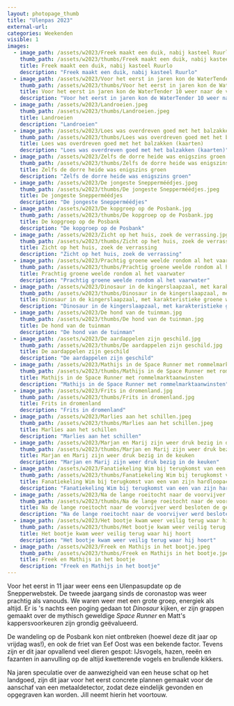 ```yaml
---
layout: photopage_thumb
title: "Ulenpas 2023"
external-url:
categories: Weekenden
visible: 1
images:
  - image_path: /assets/w2023/Freek maakt een duik, nabij kasteel Ruurlo.jpeg
    thumb_path: /assets/w2023/thumbs/Freek maakt een duik, nabij kasteel Ruurlo.jpeg
    title: Freek maakt een duik, nabij kasteel Ruurlo
    description: "Freek maakt een duik, nabij kasteel Ruurlo"
  - image_path: /assets/w2023/Voor het eerst in jaren kon de WaterTender 10 weer naar de vijver naviferen.jpeg
    thumb_path: /assets/w2023/thumbs/Voor het eerst in jaren kon de WaterTender 10 weer naar de vijver naviferen.jpeg
    title: Voor het eerst in jaren kon de WaterTender 10 weer naar de vijver naviferen
    description: "Voor het eerst in jaren kon de WaterTender 10 weer naar de vijver naviferen"
  - image_path: /assets/w2023/Landroeien.jpeg
    thumb_path: /assets/w2023/thumbs/Landroeien.jpeg
    title: Landroeien
    description: "Landroeien"
  - image_path: /assets/w2023/Loes was overdreven goed met het balzakken (kaarten).jpeg
    thumb_path: /assets/w2023/thumbs/Loes was overdreven goed met het balzakken (kaarten).jpeg
    title: Loes was overdreven goed met het balzakken (kaarten)
    description: "Loes was overdreven goed met het balzakken (kaarten)"
  - image_path: /assets/w2023/Zelfs de dorre heide was enigszins groen.jpeg
    thumb_path: /assets/w2023/thumbs/Zelfs de dorre heide was enigszins groen.jpeg
    title: Zelfs de dorre heide was enigszins groen
    description: "Zelfs de dorre heide was enigszins groen"
  - image_path: /assets/w2023/De jongeste Snepperméédjes.jpeg
    thumb_path: /assets/w2023/thumbs/De jongeste Snepperméédjes.jpeg
    title: De jongeste Snepperméédjes
    description: "De jongeste Snepperméédjes"
  - image_path: /assets/w2023/De kopgroep op de Posbank.jpg
    thumb_path: /assets/w2023/thumbs/De kopgroep op de Posbank.jpg
    title: De kopgroep op de Posbank
    description: "De kopgroep op de Posbank"
  - image_path: /assets/w2023/Zicht op het huis, zoek de verrassing.jpg
    thumb_path: /assets/w2023/thumbs/Zicht op het huis, zoek de verrassing.jpg
    title: Zicht op het huis, zoek de verrassing
    description: "Zicht op het huis, zoek de verrassing"
  - image_path: /assets/w2023/Prachtig groene weelde rondom al het vaarwater.jpg
    thumb_path: /assets/w2023/thumbs/Prachtig groene weelde rondom al het vaarwater.jpg
    title: Prachtig groene weelde rondom al het vaarwater
    description: "Prachtig groene weelde rondom al het vaarwater"
  - image_path: /assets/w2023/Dinosaur in de kingerslaapzaal, met karakteristieke groene waas.jpg
    thumb_path: /assets/w2023/thumbs/Dinosaur in de kingerslaapzaal, met karakteristieke groene waas.jpg
    title: Dinosaur in de kingerslaapzaal, met karakteristieke groene waas
    description: "Dinosaur in de kingerslaapzaal, met karakteristieke groene waas"
  - image_path: /assets/w2023/De hond van de tuinman.jpg
    thumb_path: /assets/w2023/thumbs/De hond van de tuinman.jpg
    title: De hond van de tuinman
    description: "De hond van de tuinman"
  - image_path: /assets/w2023/De aardappelen zijn geschild.jpg
    thumb_path: /assets/w2023/thumbs/De aardappelen zijn geschild.jpg
    title: De aardappelen zijn geschild
    description: "De aardappelen zijn geschild"
  - image_path: /assets/w2023/Mathijs in de Space Runner met rommelmarktaanwinsten.jpg
    thumb_path: /assets/w2023/thumbs/Mathijs in de Space Runner met rommelmarktaanwinsten.jpg
    title: Mathijs in de Space Runner met rommelmarktaanwinsten
    description: "Mathijs in de Space Runner met rommelmarktaanwinsten"
  - image_path: /assets/w2023/Frits in dromenland.jpg
    thumb_path: /assets/w2023/thumbs/Frits in dromenland.jpg
    title: Frits in dromenland
    description: "Frits in dromenland"
  - image_path: /assets/w2023/Marlies aan het schillen.jpeg
    thumb_path: /assets/w2023/thumbs/Marlies aan het schillen.jpeg
    title: Marlies aan het schillen
    description: "Marlies aan het schillen"
  - image_path: /assets/w2023/Marjan en Marij zijn weer druk bezig in de keuken.jpeg
    thumb_path: /assets/w2023/thumbs/Marjan en Marij zijn weer druk bezig in de keuken.jpeg
    title: Marjan en Marij zijn weer druk bezig in de keuken
    description: "Marjan en Marij zijn weer druk bezig in de keuken"
  - image_path: /assets/w2023/Fanatiekeling Wim bij terugkomst van een van zijn hardloopacties.jpeg
    thumb_path: /assets/w2023/thumbs/Fanatiekeling Wim bij terugkomst van een van zijn hardloopacties.jpeg
    title: Fanatiekeling Wim bij terugkomst van een van zijn hardloopacties
    description: "Fanatiekeling Wim bij terugkomst van een van zijn hardloopacties"
  - image_path: /assets/w2023/Na de lange roeitocht naar de voorvijver werd besloten de gemakkelijke weg terug te nemen.jpeg
    thumb_path: /assets/w2023/thumbs/Na de lange roeitocht naar de voorvijver werd besloten de gemakkelijke weg terug te nemen.jpeg
    title: Na de lange roeitocht naar de voorvijver werd besloten de gemakkelijke weg terug te nemen
    description: "Na de lange roeitocht naar de voorvijver werd besloten de gemakkelijke weg terug te nemen"
  - image_path: /assets/w2023/Het bootje kwam weer veilig terug waar hij hoort.jpeg
    thumb_path: /assets/w2023/thumbs/Het bootje kwam weer veilig terug waar hij hoort.jpeg
    title: Het bootje kwam weer veilig terug waar hij hoort
    description: "Het bootje kwam weer veilig terug waar hij hoort"
  - image_path: /assets/w2023/Freek en Mathijs in het bootje.jpeg
    thumb_path: /assets/w2023/thumbs/Freek en Mathijs in het bootje.jpeg
    title: Freek en Mathijs in het bootje
    description: "Freek en Mathijs in het bootje"
---
```


Voor het eerst in 11 jaar weer eens een Ulenpasupdate op de Snepperwebstek. De tweede jaargang sinds de coronastop was weer prachtig als vanouds. We waren weer met een grote groep, energiek als altijd. Er is 's nachts een poging gedaan tot _Dinosaur_ kijken, er zijn grappen gemaakt over de mythisch geweldige _Space Runner_ en Matt's kappersvoorkeuren zijn grondig geëvalueerd.

De wandeling op de Posbank kon niet ontbreken (hoewel deze dit jaar op vrijdag was!), en ook de friet van Eef Oost was een bekende factor. Tevens zijn er dit jaar opvallend veel dieren gespot: IJsvogels, hazen, reeën en fazanten in aanvulling op de altijd kwetterende vogels en brullende kikkers.

Na jaren speculatie over de aanwezigheid van een heuse schat op het landgoed, zijn dit jaar voor het eerst concrete plannen gemaakt voor de aanschaf van een metaaldetector, zodat deze eindelijk gevonden en opgegraven kan worden. Jill neemt hierin het voortouw.

